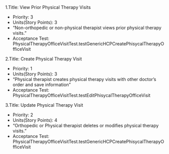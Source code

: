 1.Title: View Prior Physical Therapy Visits
- Priority: 3
- Units(Story Points): 3
- “Non-orthopedic or non-physical therapist views prior physical therapy visits.”
- Acceptance Test: PhysicalTherapyOfficeVisitTest.testGenericHCPCreatePhisycalTherapyOfficeVisit

2.Title: Create Physical Therapy Visit
- Priority: 1
- Units(Story Points): 3
- “Physical therapist creates physical therapy visits with other doctor’s order and save information”
- Acceptance Test: PhysicalTherapyOfficeVisitTest.testEditPhisycalTherapyOfficeVisit

3.Title: Update Physical Therapy Visit
- Priority: 2
- Units(Story Points): 4
- “Orthopedic or Physical therapist deletes or modifies physical therapy visits.”
- Acceptance Test: PhysicalTherapyOfficeVisitTest.testGenericHCPCreatePhisycalTherapyOfficeVisit